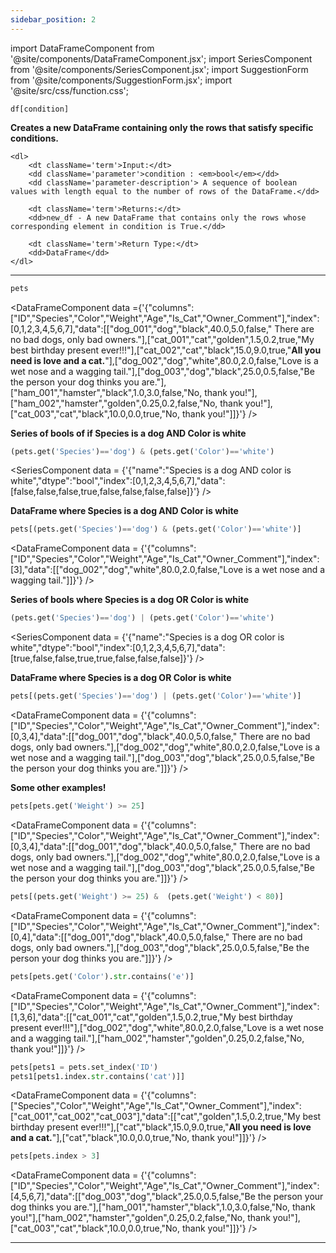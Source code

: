 ```yaml
---
sidebar_position: 2
---
```


import DataFrameComponent from '@site/components/DataFrameComponent.jsx';
import SeriesComponent from '@site/components/SeriesComponent.jsx';
import SuggestionForm from '@site/components/SuggestionForm.jsx';
import '@site/src/css/function.css';

<code>df[condition]</code>

<div className='base'>
    <p><strong>Creates a new DataFrame containing only the rows that satisfy specific conditions. </strong></p>
    
    <dl>
        <dt className='term'>Input:</dt>
        <dd className='parameter'>condition : <em>bool</em></dd>
        <dd className='parameter-description'> A sequence of boolean values with length equal to the number of rows of the DataFrame.</dd>

        <dt className='term'>Returns:</dt>
        <dd>new_df - A new DataFrame that contains only the rows whose corresponding element in condition is True.</dd>

        <dt className='term'>Return Type:</dt>
        <dd>DataFrame</dd>
    </dl>
</div>

---

```python
pets
```
<DataFrameComponent data ={'{"columns":["ID","Species","Color","Weight","Age","Is_Cat","Owner_Comment"],"index":[0,1,2,3,4,5,6,7],"data":[["dog_001","dog","black",40.0,5.0,false,"      There are no bad dogs, only bad owners."],["cat_001","cat","golden",1.5,0.2,true,"My best birthday present ever!!!"],["cat_002","cat","black",15.0,9.0,true,"****All you need is love and a cat.****"],["dog_002","dog","white",80.0,2.0,false,"Love is a wet nose and a wagging tail."],["dog_003","dog","black",25.0,0.5,false,"Be the person your dog thinks you are."],["ham_001","hamster","black",1.0,3.0,false,"No, thank you!"],["ham_002","hamster","golden",0.25,0.2,false,"No, thank you!"],["cat_003","cat","black",10.0,0.0,true,"No, thank you!"]]}'} />

<p><strong> Series of bools of if Species is a dog AND Color is white </strong></p>

```python
(pets.get('Species')=='dog') & (pets.get('Color')=='white')
```

<SeriesComponent data = {'{"name":"Species is a dog AND color is white","dtype":"bool","index":[0,1,2,3,4,5,6,7],"data":[false,false,false,true,false,false,false,false]}'} />

<p><strong> DataFrame where Species is a dog AND Color is white </strong></p>

```python
pets[(pets.get('Species')=='dog') & (pets.get('Color')=='white')]
```

<DataFrameComponent data = {'{"columns":["ID","Species","Color","Weight","Age","Is_Cat","Owner_Comment"],"index":[3],"data":[["dog_002","dog","white",80.0,2.0,false,"Love is a wet nose and a wagging tail."]]}'} />

<p><strong> Series of bools where Species is a dog OR Color is white</strong></p>

```python
(pets.get('Species')=='dog') | (pets.get('Color')=='white')
```
<SeriesComponent data = {'{"name":"Species is a dog OR color is white","dtype":"bool","index":[0,1,2,3,4,5,6,7],"data":[true,false,false,true,true,false,false,false]}'} />

<p><strong> DataFrame where Species is a dog OR Color is white</strong></p>

```python
pets[(pets.get('Species')=='dog') | (pets.get('Color')=='white')]
```

<DataFrameComponent data = {'{"columns":["ID","Species","Color","Weight","Age","Is_Cat","Owner_Comment"],"index":[0,3,4],"data":[["dog_001","dog","black",40.0,5.0,false,"      There are no bad dogs, only bad owners."],["dog_002","dog","white",80.0,2.0,false,"Love is a wet nose and a wagging tail."],["dog_003","dog","black",25.0,0.5,false,"Be the person your dog thinks you are."]]}'} />

<p><strong>Some other examples!</strong></p>

```python
pets[pets.get('Weight') >= 25]
```

<DataFrameComponent data = {'{"columns":["ID","Species","Color","Weight","Age","Is_Cat","Owner_Comment"],"index":[0,3,4],"data":[["dog_001","dog","black",40.0,5.0,false,"      There are no bad dogs, only bad owners."],["dog_002","dog","white",80.0,2.0,false,"Love is a wet nose and a wagging tail."],["dog_003","dog","black",25.0,0.5,false,"Be the person your dog thinks you are."]]}'} />

```python
pets[(pets.get('Weight') >= 25) &  (pets.get('Weight') < 80)]
```

<DataFrameComponent data = {'{"columns":["ID","Species","Color","Weight","Age","Is_Cat","Owner_Comment"],"index":[0,4],"data":[["dog_001","dog","black",40.0,5.0,false,"      There are no bad dogs, only bad owners."],["dog_003","dog","black",25.0,0.5,false,"Be the person your dog thinks you are."]]}'} />

```python
pets[pets.get('Color').str.contains('e')]
```

<DataFrameComponent data = {'{"columns":["ID","Species","Color","Weight","Age","Is_Cat","Owner_Comment"],"index":[1,3,6],"data":[["cat_001","cat","golden",1.5,0.2,true,"My best birthday present ever!!!"],["dog_002","dog","white",80.0,2.0,false,"Love is a wet nose and a wagging tail."],["ham_002","hamster","golden",0.25,0.2,false,"No, thank you!"]]}'} />

```python
pets[pets1 = pets.set_index('ID')
pets1[pets1.index.str.contains('cat')]]
```

<DataFrameComponent data = {'{"columns":["Species","Color","Weight","Age","Is_Cat","Owner_Comment"],"index":["cat_001","cat_002","cat_003"],"data":[["cat","golden",1.5,0.2,true,"My best birthday present ever!!!"],["cat","black",15.0,9.0,true,"****All you need is love and a cat.****"],["cat","black",10.0,0.0,true,"No, thank you!"]]}'} />

```python
pets[pets.index > 3]
```

<DataFrameComponent data = {'{"columns":["ID","Species","Color","Weight","Age","Is_Cat","Owner_Comment"],"index":[4,5,6,7],"data":[["dog_003","dog","black",25.0,0.5,false,"Be the person your dog thinks you are."],["ham_001","hamster","black",1.0,3.0,false,"No, thank you!"],["ham_002","hamster","golden",0.25,0.2,false,"No, thank you!"],["cat_003","cat","black",10.0,0.0,true,"No, thank you!"]]}'} />




---
<SuggestionForm/>